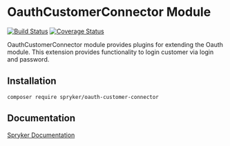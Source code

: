 # OauthCustomerConnector Module
[![Build Status](https://travis-ci.org/spryker/oauth-customer-connector.svg)](https://travis-ci.org/spryker/oauth-customer-connector)
[![Coverage Status](https://coveralls.io/repos/github/spryker/oauth-customer-connector/badge.svg)](https://coveralls.io/github/spryker/oauth-customer-connector)

OauthCustomerConnector module provides plugins for extending the Oauth module. This extension provides functionality to login customer via login and password.

## Installation

```
composer require spryker/oauth-customer-connector
```

## Documentation

[Spryker Documentation](https://academy.spryker.com/developing_with_spryker/module_guide/modules.html)
